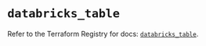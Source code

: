 # `databricks_table`

Refer to the Terraform Registry for docs: [`databricks_table`](https://registry.terraform.io/providers/databricks/databricks/1.35.0/docs/resources/table).
